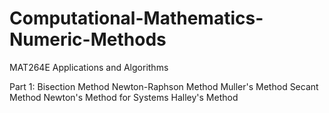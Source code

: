 # Computational-Mathematics-Numeric-Methods
MAT264E Applications and Algorithms

Part 1:
    Bisection Method
    Newton-Raphson Method
    Muller's Method
    Secant Method
    Newton's Method for Systems
    Halley's Method
